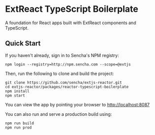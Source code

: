 # ExtReact TypeScript Boilerplate

A foundation for React apps built with ExtReact components and TypeScript.

## Quick Start

If you haven't already, sign in to Sencha's NPM registry:

```
npm login --registry=http://npm.sencha.com --scope=@extjs
```

Then, run the following to clone and build the project:

    git clone https://github.com/sencha/extjs-reactor.git
    cd extjs-reactor/packages/reactor-typescript-boilerplate
    npm install
    npm start

You can view the app by pointing your browser to [http://localhost:8087](http://localhost:8087)

You can also run and serve a production build using:

    npm run build
    npm run prod
